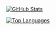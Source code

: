 [![GitHub Stats](https://github-readme-stats.vercel.app/api?username=shigma)](https://github.com/anuraghazra/github-readme-stats)

[![Top Languages](https://github-readme-stats.vercel.app/api/top-langs/?username=shigma&layout=compact)](https://github.com/anuraghazra/github-readme-stats)

